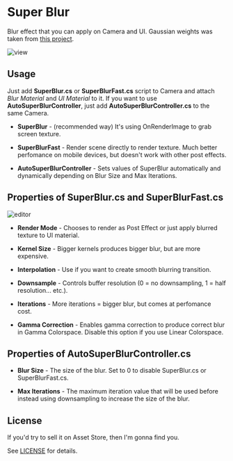 Super Blur
==========

Blur effect that you can apply on Camera and UI. Gaussian weights was taken from [this project](https://github.com/Jam3/glsl-fast-gaussian-blur).

![view](http://i.imgur.com/4WO551O.png)

Usage
-----

Just add **SuperBlur.cs** or **SuperBlurFast.cs** script to Camera and attach *Blur Material* and *UI Material* to it.
If you want to use **AutoSuperBlurController**, just add **AutoSuperBlurController.cs** to the same Camera.

- **SuperBlur** - (recommended way) It's using OnRenderImage to grab screen texture.

- **SuperBlurFast** - Render scene directly to render texture. Much better perfomance on mobile devices, but doesn't work with other post effects.

- **AutoSuperBlurController** - Sets values of SuperBlur automatically and dynamically depending on Blur Size and Max Iterations.

Properties of SuperBlur.cs and SuperBlurFast.cs
----------

![editor](http://i.imgur.com/6ZiIcgq.png)

- **Render Mode** - Chooses to render as Post Effect or just apply blurred texture to UI material.

- **Kernel Size** - Bigger kernels produces bigger blur, but are more expensive.

- **Interpolation** - Use if you want to create smooth blurring transition.

- **Downsample** - Controls buffer resolution (0 = no downsampling, 1 = half resolution... etc.).

- **Iterations** - More iterations = bigger blur, but comes at perfomance cost.

- **Gamma Correction** - Enables gamma correction to produce correct blur in Gamma Colorspace. Disable this option if you use Linear Colorspace. 

Properties of AutoSuperBlurController.cs
----------

- **Blur Size** - The size of the blur. Set to 0 to disable SuperBlur.cs or SuperBlurFast.cs.

- **Max Iterations** - The maximum iteration value that will be used before instead using downsampling to increase the size of the blur. 

License
-------

If you'd try to sell it on Asset Store, then I'm gonna find you.

See [LICENSE](LICENSE) for details.
